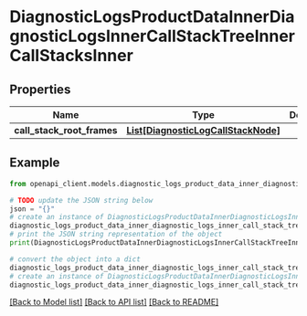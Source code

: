 # DiagnosticLogsProductDataInnerDiagnosticLogsInnerCallStackTreeInnerCallStacksInner


## Properties

Name | Type | Description | Notes
------------ | ------------- | ------------- | -------------
**call_stack_root_frames** | [**List[DiagnosticLogCallStackNode]**](DiagnosticLogCallStackNode.md) |  | [optional] 

## Example

```python
from openapi_client.models.diagnostic_logs_product_data_inner_diagnostic_logs_inner_call_stack_tree_inner_call_stacks_inner import DiagnosticLogsProductDataInnerDiagnosticLogsInnerCallStackTreeInnerCallStacksInner

# TODO update the JSON string below
json = "{}"
# create an instance of DiagnosticLogsProductDataInnerDiagnosticLogsInnerCallStackTreeInnerCallStacksInner from a JSON string
diagnostic_logs_product_data_inner_diagnostic_logs_inner_call_stack_tree_inner_call_stacks_inner_instance = DiagnosticLogsProductDataInnerDiagnosticLogsInnerCallStackTreeInnerCallStacksInner.from_json(json)
# print the JSON string representation of the object
print(DiagnosticLogsProductDataInnerDiagnosticLogsInnerCallStackTreeInnerCallStacksInner.to_json())

# convert the object into a dict
diagnostic_logs_product_data_inner_diagnostic_logs_inner_call_stack_tree_inner_call_stacks_inner_dict = diagnostic_logs_product_data_inner_diagnostic_logs_inner_call_stack_tree_inner_call_stacks_inner_instance.to_dict()
# create an instance of DiagnosticLogsProductDataInnerDiagnosticLogsInnerCallStackTreeInnerCallStacksInner from a dict
diagnostic_logs_product_data_inner_diagnostic_logs_inner_call_stack_tree_inner_call_stacks_inner_from_dict = DiagnosticLogsProductDataInnerDiagnosticLogsInnerCallStackTreeInnerCallStacksInner.from_dict(diagnostic_logs_product_data_inner_diagnostic_logs_inner_call_stack_tree_inner_call_stacks_inner_dict)
```
[[Back to Model list]](../README.md#documentation-for-models) [[Back to API list]](../README.md#documentation-for-api-endpoints) [[Back to README]](../README.md)


